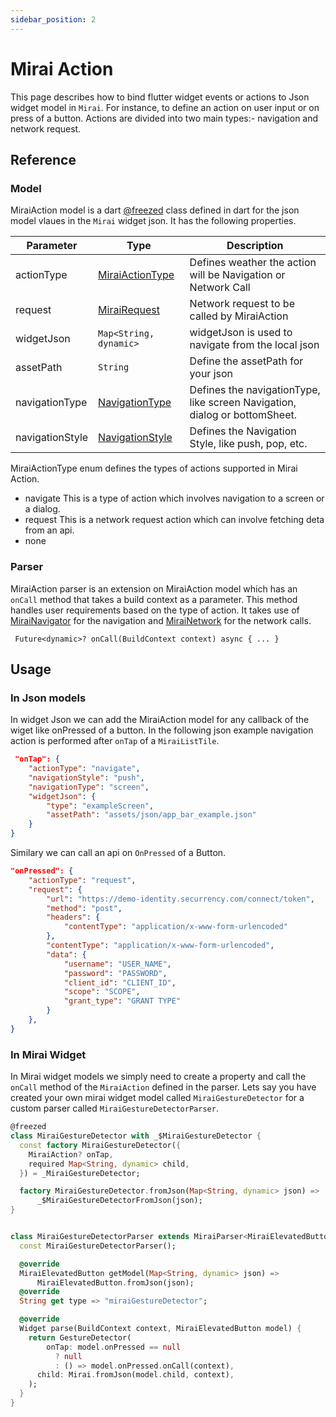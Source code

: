 ```yaml
---
sidebar_position: 2
---
```


# Mirai Action

This page describes how to bind flutter widget events or actions to Json widget model in `Mirai`. For instance, to define an action on user input or on press of a button. Actions are divided into two main types:- navigation and network request.

## Reference

### Model

MiraiAction model is a dart [@freezed](https://pub.dev/packages/freezed) class defined in dart for the json model vlaues in the `Mirai` widget json. It has the following properties. 


| Parameter       | Type                                            | Description                                                                |
| --------------- | ----------------------------------------------- | -------------------------------------------------------------------------- |
| actionType      | [MiraiActionType](/docs/basics/actions#model)   | Defines weather the action will be Navigation or Network Call              |
| request         | [MiraiRequest](/docs/basics/request)            | Network request to be called by MiraiAction                                |
| widgetJson      | `Map<String, dynamic>`                          | widgetJson is used to navigate from the local json                         |
| assetPath       | `String`                                        | Define the assetPath for your json                                         |
| navigationType  | [NavigationType](/docs/basics/navigation#model) | Defines the navigationType, like screen Navigation, dialog or bottomSheet. |
| navigationStyle | [NavigationStyle](/docs/basics/request#model)   | Defines the Navigation Style, like push, pop, etc.                         |


MiraiActionType enum defines the types of actions supported in Mirai Action.

- navigate 
    This is a type of action which involves navigation to a screen or a dialog.
- request 
    This is a network request action which can involve fetching deta from an api. 
- none 


### Parser 

MiraiAction parser is an extension on MiraiAction model which has an `onCall` method that takes a build context as a parameter. This method handles user requirements based on the type of action. It takes use of [MiraiNavigator](https://github.com/Securrency-OSS/mirai/blob/main/packages/mirai/lib/src/navigation/mirai_navigator.dart) for the navigation and [MiraiNetwork](https://github.com/Securrency-OSS/mirai/blob/main/packages/mirai/lib/src/network/mirai_network.dart) for the network calls.  

```
 Future<dynamic>? onCall(BuildContext context) async { ... }
```

## Usage 

### In Json models 

In widget Json we can add the MiraiAction model for any callback of  the wiget like onPressed of a button. In the following json example navigation action is performed after `onTap` of a `MiraiListTile`.

```json
 "onTap": {
    "actionType": "navigate",
    "navigationStyle": "push",
    "navigationType": "screen",
    "widgetJson": {
        "type": "exampleScreen",
        "assetPath": "assets/json/app_bar_example.json"
    }
}
```

Similary we can call an api on `OnPressed` of a Button.

```json
"onPressed": {
    "actionType": "request",
    "request": {
        "url": "https://demo-identity.securrency.com/connect/token",
        "method": "post",
        "headers": {
            "contentType": "application/x-www-form-urlencoded"
        },
        "contentType": "application/x-www-form-urlencoded",
        "data": {
            "username": "USER_NAME",
            "password": "PASSWORD",
            "client_id": "CLIENT_ID",
            "scope": "SCOPE",
            "grant_type": "GRANT TYPE"
        }
    },
}
```


### In Mirai Widget 

In Mirai widget models we simply need to create a property and call the `onCall` method of the `MiraiAction` defined in the parser.
Lets say you have created your own mirai widget model called `MiraiGestureDetector` for a custom parser called `MiraiGestureDetectorParser`.


```dart
@freezed
class MiraiGestureDetector with _$MiraiGestureDetector {
  const factory MiraiGestureDetector({
    MiraiAction? onTap,
    required Map<String, dynamic> child,
  }) = _MiraiGestureDetector;

  factory MiraiGestureDetector.fromJson(Map<String, dynamic> json) =>
      _$MiraiGestureDetectorFromJson(json);
}

```


```dart

class MiraiGestureDetectorParser extends MiraiParser<MiraiElevatedButton> {
  const MiraiGestureDetectorParser();

  @override
  MiraiElevatedButton getModel(Map<String, dynamic> json) =>
      MiraiElevatedButton.fromJson(json);
  @override
  String get type => "miraiGestureDetector";

  @override
  Widget parse(BuildContext context, MiraiElevatedButton model) {
    return GestureDetector(
        onTap: model.onPressed == null
          ? null
          : () => model.onPressed.onCall(context),
      child: Mirai.fromJson(model.child, context),
    );
  }
}

```
